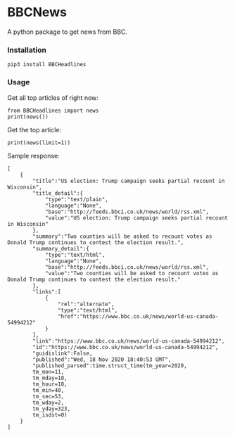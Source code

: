 # BBCNews
A python package to get news from BBC.

### Installation

    pip3 install BBCHeadlines

### Usage
Get all top articles of right now:

    from BBCHeadlines import news
    print(news())

Get the top article:

    print(news(limit=1))

Sample response:

    [
        {
            "title":"US election: Trump campaign seeks partial recount in Wisconsin",
            "title_detail":{
                "type":"text/plain",
                "language":"None",
                "base":"http://feeds.bbci.co.uk/news/world/rss.xml",
                "value":"US election: Trump campaign seeks partial recount in Wisconsin"
            },
            "summary":"Two counties will be asked to recount votes as Donald Trump continues to contest the election result.",
            "summary_detail":{
                "type":"text/html",
                "language":"None",
                "base":"http://feeds.bbci.co.uk/news/world/rss.xml",
                "value":"Two counties will be asked to recount votes as Donald Trump continues to contest the election result."
            },
            "links":[
                {
                    "rel":"alternate",
                    "type":"text/html",
                    "href":"https://www.bbc.co.uk/news/world-us-canada-54994212"
                }
            ],
            "link":"https://www.bbc.co.uk/news/world-us-canada-54994212",
            "id":"https://www.bbc.co.uk/news/world-us-canada-54994212",
            "guidislink":False,
            "published":"Wed, 18 Nov 2020 18:40:53 GMT",
            "published_parsed":time.struct_time(tm_year=2020,
            tm_mon=11,
            tm_mday=18,
            tm_hour=18,
            tm_min=40,
            tm_sec=53,
            tm_wday=2,
            tm_yday=323,
            tm_isdst=0)
        }
    ]